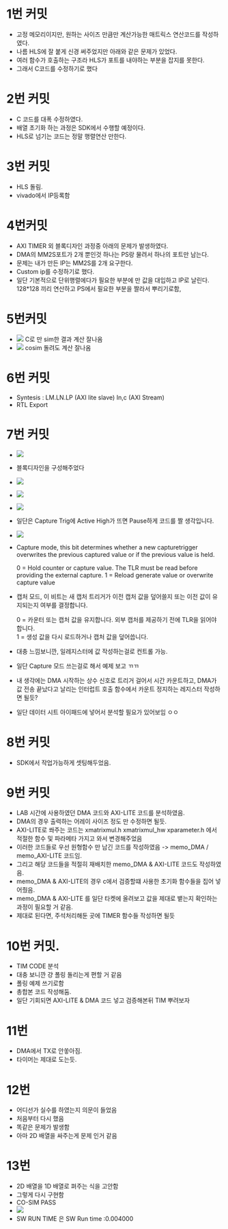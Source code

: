 # 1번 커밋
* 고정 메모리이지만, 원하는 사이즈 만큼만 계산가능한 매트릭스 연산코드를 작성하였다.
* 나름 HLS에 잘 붙게 신경 써주었지만 아래와 같은 문제가 있었다.
* 여러 함수가 호출하는 구조라 HLS가 포트를 내야하는 부분을 잡지를 못한다.
* 그래서 C코드를 수정하기로 했다

# 2번 커밋
* C 코드를 대폭 수정하였다.
* 배열 초기화 하는 과정은 SDK에서 수행할 예정이다.
* HLS로 넘기는 코드는 정말 행렬연산 만한다.

# 3번 커밋
* HLS 돌림.
* vivado에서 IP등록함

# 4번커밋
* AXI TIMER 외 블록디자인 과정중 아래의 문제가 발생하였다.
* DMA의 MM2S포트가 2개 뿐인것 하나는 PS랑 물려서 하나의 포트만 남는다.
* 문제는 내가 만든 IP는 MM2S를 2개 요구한다.
* Custom ip를 수정하기로 했다.
* 일단 기본적으로 단위행렬에다가 필요한 부분에 만 값을 대입하고 IP로 날린다. 128*128 끼리 연산하고 PS에서 필요한 부분을 짤라서 뿌리기로함,

# 5번커밋
* ![](2022-05-28-01-59-48.png)
C로 만 sim한 결과 계산 잘나옴
* ![](2022-05-28-02-00-25.png)
    cosim 돌려도 계산 잘나옴

# 6번 커밋
* Syntesis : LM.LN.LP (AXI lite slave) In,c (AXI Stream)
* RTL Export

# 7번 커밋
* ![](2022-05-28-03-11-36.png)
* 블록디자인을 구성해주었다
* ![](2022-05-28-02-26-16.png)
* ![](2022-05-28-02-28-24.png)
* ![](2022-05-28-02-50-43.png)
* 일단은 Capture Trig에 Active High가 뜨면 Pause하게 코드를 짤 생각입니다.
* ![](2022-05-28-02-58-43.png)
* Capture mode, this bit determines whether a new capturetrigger overwrites the previous captured value or if the previous value is held.

  0 = Hold counter or capture value. The TLR must be read before providing the external capture.
  1 = Reload generate value or overwrite capture value
* 캡처 모드, 이 비트는 새 캡처 트리거가 이전 캡처 값을 덮어쓸지 또는 이전 값이 유지되는지 여부를 결정합니다.

    0 = 카운터 또는 캡처 값을 유지합니다. 외부 캡처를 제공하기 전에 TLR을 읽어야 합니다.  
    1 = 생성 값을 다시 로드하거나 캡처 값을 덮어씁니다.
* 대충 느낌보니깐, 일레지스터에 값 작성하는걸로 컨트롤 가능.
* 일단 Capture 모드 쓰는걸로 해서 예제 보고 ㄲㄲ
* 내 생각에는 DMA 시작하는 상수 신호로 트리거 걸어서 시간 카운트하고, DMA가 값 전송 끝났다고 날리는 인터럽트 호출 함수에서 카운트 정지하는 레지스터 작성하면 될듯?
* 일단 데이터 시트 아이패드에 넣어서 분석할 필요가 있어보임 ㅇㅇ

# 8번 커밋
* SDK에서 작업가능하게 셋팅해두었음.

# 9번 커밋
* LAB 시간에 사용하였던 DMA 코드와 AXI-LITE 코드를 분석하였음.
* DMA의 경우 출력하는 어레이 사이즈 정도 만 수정하면 될듯.
* AXI-LITE로 쏴주는 코드는 xmatrixmul.h xmatrixmul_hw xparameter.h 에서 적절한 함수 및 파라메타 가지고 와서 변경해주었음
* 이러한 코드들로 우선 원형함수 만 남긴 코드를 작성하였음 -> memo_DMA / memo_AXI-LITE 코드임.
* 그리고 해당 코드들을 적절히 재배치한 memo_DMA & AXI-LITE 코드도 작성하였음.
* memo_DMA & AXI-LITE의 경우 c에서 검증할떄 사용한 초기화 함수들을 집어 넣어줬음.
* memo_DMA & AXI-LITE 를 일단 타켓에 올려보고 값을 제대로 뱉는지 확인하는 과정이 필요할 거 같음.
* 제대로 된다면, 주석처리해둔 곳에 TIMER 함수들 작성하면 될듯

# 10번 커밋.
* TIM CODE 분석
* 대충 보니깐 걍 폴링 돌리는게 편할 거 같음
* 폴링 예제 쓰기로함
* 총합본 코드 작성해둠.
* 일단 기회되면 AXI-LITE & DMA 코드 넣고 검증해본뒤 TIM 뿌려보자

# 11번
* DMA에서 TX로 안쏳아짐.
* 타이머는 제대로 도는듯.

# 12번
* 어디선가 실수를 하였는지 의문이 들었음
* 처음부터 다시 했음
* 똑같은 문제가 발생함
* 아마 2D 배열을 싸주는게 문제 인거 같음

# 13번
* 2D 배열을 1D 배열로 펴주는 식을 고안함
* 그렇게 다시 구현함
* CO-SIM PASS
* ![](2022-06-03-14-54-12.png)
* SW RUN TIME 은 SW Run time :0.004000